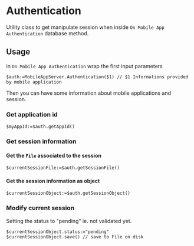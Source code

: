 <!-- $auth:=MobileAppServer.Authentication($1) // $1 Informations provided by  `On Mobile App Authentication` -->
# Authentication

Utility class to get manipulate session when inside `On Mobile App Authentication` database method.

## Usage

in `On Mobile App Authentication` wrap the first input parameters

```4d
$auth:=MobileAppServer.Authentication($1) // $1 Informations provided by mobile application
````

Then you can have some information about mobile applications and session.

### Get application id

```4d
$myAppId:=$auth.getAppId()
```

### Get session information

#### Get the `File` associated to the session

```4d
$currentSessionFile:=$auth.getSessionFile()
```

#### Get the session information as object

```4d
$currentSessionObject:=$auth.getSessionObject()
```

### Modify current session

Setting the status to "pending" ie. not validated yet.

```4d
$currentSessionObject.status:="pending"
$currentSessionObject.save() // save to File on disk
```
